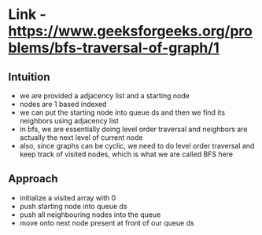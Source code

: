 # Link - https://www.geeksforgeeks.org/problems/bfs-traversal-of-graph/1

## Intuition 
- we are provided a adjacency list and a starting node
- nodes are 1 based indexed 
- we can put the starting node into queue ds and then we find its neighbors using adjacency list
- in bfs, we are essentially doing level order traversal and neighbors are actually the next level of current node 
- also, since graphs can be cyclic, we need to do level order traversal and keep track of visited nodes, which is what we are called BFS here

## Approach
- initialize a visited array with 0 
- push starting node into queue ds 
- push all neighbouring nodes into the queue 
- move onto next node present at front of our queue ds 